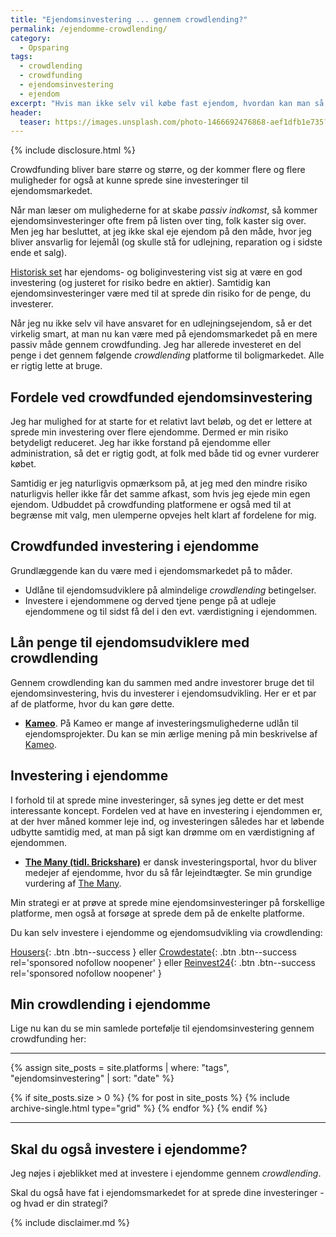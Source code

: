 ```yaml
---
title: "Ejendomsinvestering ... gennem crowdlending?"
permalink: /ejendomme-crowdlending/
category:
  - Opsparing
tags:
  - crowdlending
  - crowdfunding
  - ejendomsinvestering
  - ejendom
excerpt: "Hvis man ikke selv vil købe fast ejendom, hvordan kan man så investere i ejendomsmarkedet gennem crowdlending?"
header:
  teaser: https://images.unsplash.com/photo-1466692476868-aef1dfb1e735?ixlib=rb-1.2.1&ixid=eyJhcHBfaWQiOjEyMDd9&auto=format&fit=crop&w=400&q=5
---
```


{% include disclosure.html %}

Crowdfunding bliver bare større og større, og der kommer flere og flere muligheder for også at kunne sprede sine investeringer til ejendomsmarkedet.

Når man læser om mulighederne for at skabe _passiv indkomst_, så kommer ejendomsinvesteringer ofte frem på listen over ting, folk kaster sig over. Men jeg har besluttet, at jeg ikke skal eje ejendom på den måde, hvor jeg bliver ansvarlig for lejemål (og skulle stå for udlejning, reparation og i sidste ende et salg).

[Historisk set](https://finans.dk/privatokonomi/ECE10175690/forskere-den-bedste-langsigtede-investering-er-ikke-aktier/) har ejendoms- og boliginvestering vist sig at være en god investering (og justeret for risiko bedre en aktier). Samtidig kan ejendomsinvesteringer være med til at sprede din risiko for de penge, du investerer.

Når jeg nu ikke selv vil have ansvaret for en udlejningsejendom, så er det virkelig smart, at man nu kan være med på ejendomsmarkedet på en mere passiv måde gennem crowdfunding. Jeg har allerede investeret en del penge i det gennem følgende _crowdlending_ platforme til boligmarkedet. Alle er rigtig lette at bruge.

## Fordele ved crowdfunded ejendomsinvestering

Jeg har mulighed for at starte for et relativt lavt beløb, og det er lettere at sprede min investering over flere ejendomme. Dermed er min risiko betydeligt reduceret. Jeg har ikke forstand på ejendomme eller administration, så det er rigtig godt, at folk med både tid og evner vurderer købet.

Samtidig er jeg naturligvis opmærksom på, at jeg med den mindre risiko naturligvis heller ikke får det samme afkast, som hvis jeg ejede min egen ejendom. Udbuddet på crowdfunding platformene er også med til at begrænse mit valg, men ulemperne opvejes helt klart af fordelene for mig.

## Crowdfunded investering i ejendomme

Grundlæggende kan du være med i ejendomsmarkedet på to måder.

- Udlåne til ejendomsudviklere på almindelige _crowdlending_ betingelser.
- Investere i ejendommene og derved tjene penge på at udleje ejendommene og til sidst få del i den evt. værdistigning i ejendommen.

## Lån penge til ejendomsudviklere med crowdlending

Gennem crowdlending kan du sammen med andre investorer bruge det til ejendomsinvestering, hvis du investerer i ejendomsudvikling. Her er et par af de platforme, hvor du kan gøre dette.

- **[Kameo](/platform/kameo/)**. På Kameo er mange af investeringsmulighederne udlån til ejendomsprojekter. Du kan se min ærlige mening på min beskrivelse af [Kameo](/platform/kameo/).

## Investering i ejendomme

I forhold til at sprede mine investeringer, så synes jeg dette er det mest interessante koncept. Fordelen ved at have en investering i ejendommen er, at der hver måned kommer leje ind, og investeringen således har et løbende udbytte samtidig med, at man på sigt kan drømme om en værdistigning af ejendommen.

- **[The Many (tidl. Brickshare)](/platform/themany/)** er dansk investeringsportal, hvor du bliver medejer af ejendomme, hvor du så får lejeindtægter. Se min grundige vurdering af [The Many](/platform/themany/).

Min strategi er at prøve at sprede mine ejendomsinvesteringer på forskellige platforme, men også at forsøge at sprede dem på de enkelte platforme.

Du kan selv investere i ejendomme og ejendomsudvikling via crowdlending:

[Housers](/go/housers/){: .btn .btn--success } eller [Crowdestate](/go/crowdestate/){: .btn .btn--success rel='sponsored nofollow noopener' } eller [Reinvest24](/go/reinvest24/){: .btn .btn--success rel='sponsored nofollow noopener' }

## Min crowdlending i ejendomme

Lige nu kan du se min samlede portefølje til ejendomsinvestering gennem crowdfunding her:

***

<div class="feature__wrapper">

{% assign site_posts = site.platforms | where: "tags", "ejendomsinvestering" | sort: "date" %}

{% if site_posts.size > 0 %}
  {% for post in site_posts %}
    {% include archive-single.html type="grid" %}
  {% endfor %}
{% endif %}

</div>

***

## Skal du også investere i ejendomme?

Jeg nøjes i øjeblikket med at investere i ejendomme gennem _crowdlending_.

Skal du også have fat i ejendomsmarkedet for at sprede dine investeringer - og hvad er din strategi?

{% include disclaimer.md %}
